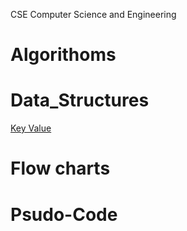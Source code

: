CSE Computer Science and Engineering

# Algorithoms

# Data_Structures
[Key Value ](https://github.com/shyed2001/Algorithoms_and_Data_Structures/blob/master/Key_Value_HashTable.md)

# Flow charts

# Psudo-Code



